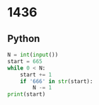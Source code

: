 # 1436

## Python

```python
N = int(input())
start = 665
while 0 < N:
    start += 1
    if '666' in str(start):
        N -= 1
print(start)
```
